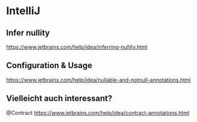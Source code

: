 # IntelliJ

## Infer nullity

https://www.jetbrains.com/help/idea/inferring-nullity.html

## Configuration & Usage

https://www.jetbrains.com/help/idea/nullable-and-notnull-annotations.html

## Vielleicht auch interessant?

@Contract https://www.jetbrains.com/help/idea/contract-annotations.html